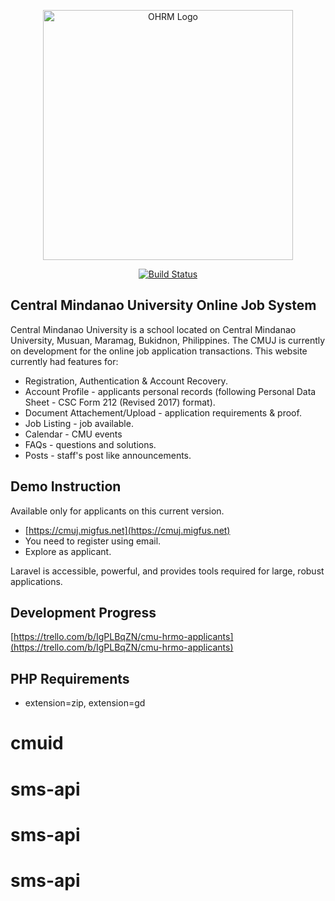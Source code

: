 <p align="center">
  <a href="https://cmuj.migfus.net" target="_blank">
    <img src="https://cmuj.migfus.net/assets/logo.svg" width="400" alt="OHRM Logo" />
  </a>
</p>

<p align="center">
  <a href="https://cmuj.migfus.net">
    <img src="https://cmuj.migfus.net/assets/logo.svg" alt="Build Status">
  </a>
</p>

## Central Mindanao University Online Job System

Central Mindanao University is a school located on Central Mindanao University, Musuan, Maramag, Bukidnon, Philippines. The CMUJ is currently on development for the online job application transactions. This website currently had features for:

- Registration, Authentication & Account Recovery.
- Account Profile - applicants personal records (following Personal Data Sheet - CSC Form 212 (Revised 2017) format).
- Document Attachement/Upload - application requirements & proof.
- Job Listing - job available.
- Calendar - CMU events
- FAQs - questions and solutions.
- Posts - staff's post like announcements.

## Demo Instruction

Available only for applicants on this current version.

- [https://cmuj.migfus.net](https://cmuj.migfus.net)
- You need to register using email.
- Explore as applicant.

Laravel is accessible, powerful, and provides tools required for large, robust applications.

## Development Progress
[https://trello.com/b/IgPLBqZN/cmu-hrmo-applicants](https://trello.com/b/IgPLBqZN/cmu-hrmo-applicants)

## PHP Requirements
- extension=zip, extension=gd
# cmuid
# sms-api
# sms-api
# sms-api
